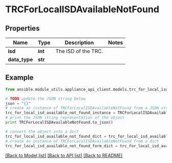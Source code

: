 # TRCForLocalISDAvailableNotFound


## Properties
Name | Type | Description | Notes
------------ | ------------- | ------------- | -------------
**isd** | **int** | The ISD of the TRC. | 
**data_type** | **str** |  | 

## Example

```python
from ansible.module_utils.appliance_api_client.models.trc_for_local_isd_available_not_found import TRCForLocalISDAvailableNotFound

# TODO update the JSON string below
json = "{}"
# create an instance of TRCForLocalISDAvailableNotFound from a JSON string
trc_for_local_isd_available_not_found_instance = TRCForLocalISDAvailableNotFound.from_json(json)
# print the JSON string representation of the object
print TRCForLocalISDAvailableNotFound.to_json()

# convert the object into a dict
trc_for_local_isd_available_not_found_dict = trc_for_local_isd_available_not_found_instance.to_dict()
# create an instance of TRCForLocalISDAvailableNotFound from a dict
trc_for_local_isd_available_not_found_form_dict = trc_for_local_isd_available_not_found.from_dict(trc_for_local_isd_available_not_found_dict)
```
[[Back to Model list]](../README.md#documentation-for-models) [[Back to API list]](../README.md#documentation-for-api-endpoints) [[Back to README]](../README.md)


